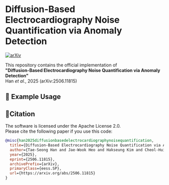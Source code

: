 # Diffusion-Based Electrocardiography Noise Quantification via Anomaly Detection

[![arXiv](https://img.shields.io/badge/arXiv-2506.11815-b31b1b.svg)](https://arxiv.org/abs/2506.11815)

This repository contains the official implementation of  
**"Diffusion-Based Electrocardiography Noise Quantification via Anomaly Detection"**  
Han *et al.*, 2025 (arXiv:2506.11815)

## 🧪 Example Usage

## 📄Citation

The software is licensed under the Apache License 2.0.  
Please cite the following paper if you use this code:

```bibtex
@misc{han2025diffusionbasedelectrocardiographynoisequantification,
  title={Diffusion-Based Electrocardiography Noise Quantification via Anomaly Detection}, 
  author={Tae-Seong Han and Jae-Wook Heo and Hakseung Kim and Cheol-Hui Lee and Hyub Huh and Eue-Keun Choi and Dong-Joo Kim},
  year={2025},
  eprint={2506.11815},
  archivePrefix={arXiv},
  primaryClass={eess.SP},
  url={https://arxiv.org/abs/2506.11815}
}
